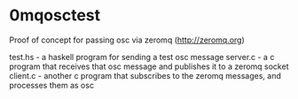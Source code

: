 0mqosctest
==========
Proof of concept for passing osc via zeromq (http://zeromq.org)

test.hs - a haskell program for sending a test osc message
server.c - a c program that receives that osc message and publishes it to a zeromq socket
client.c - another c program that subscribes to the zeromq messages, and processes them as osc

